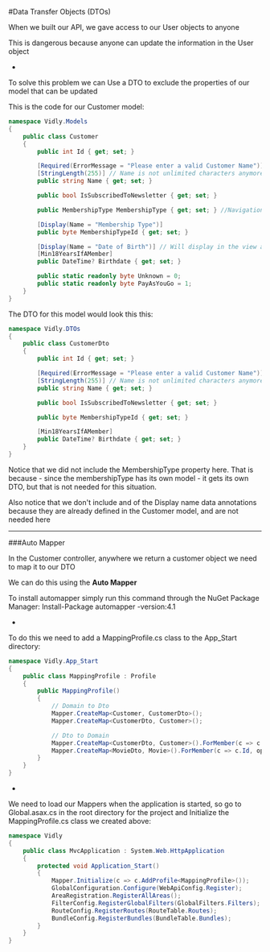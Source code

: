 #Data Transfer Objects (DTOs)

When we built our API, we gave access to our User objects to anyone

This is dangerous because anyone can update the information in the User object

-

To solve this problem we can Use a DTO to exclude the properties of our model that can be updated

This is the code for our Customer model:

```cs
namespace Vidly.Models
{
    public class Customer
    {
        public int Id { get; set; }

        [Required(ErrorMessage = "Please enter a valid Customer Name")] // Name is not nullable anymore, it is now required
        [StringLength(255)] // Name is not unlimited characters anymore, it is 255
        public string Name { get; set; }

        public bool IsSubscribedToNewsletter { get; set; }

        public MembershipType MembershipType { get; set; } //Navigation Property

        [Display(Name = "Membership Type")]
        public byte MembershipTypeId { get; set; }

        [Display(Name = "Date of Birth")] // Will display in the view as "Date of Birth" instead of "Birthdate"
        [Min18YearsIfAMember]
        public DateTime? Birthdate { get; set; }

        public static readonly byte Unknown = 0;
        public static readonly byte PayAsYouGo = 1;
    }
}
```

The DTO for this model would look this this:

```cs
namespace Vidly.DTOs
{
    public class CustomerDto
    {
        public int Id { get; set; }

        [Required(ErrorMessage = "Please enter a valid Customer Name")] // Name is not nullable anymore, it is now required
        [StringLength(255)] // Name is not unlimited characters anymore, it is 255
        public string Name { get; set; }

        public bool IsSubscribedToNewsletter { get; set; }

        public byte MembershipTypeId { get; set; }

        [Min18YearsIfAMember]
        public DateTime? Birthdate { get; set; }
    }
}
```

Notice that we did not include the MembershipType property here. That is because - since the membershipType has its own model - it gets its own DTO, but that is not needed for this situation.

Also notice that we don't include and of the Display name data annotations because they are already defined in the Customer model, and are not needed here

***

###Auto Mapper

In the Customer controller, anywhere we return a customer object we need to map it to our DTO

We can do this using the **Auto Mapper**

To install automapper simply run this command through the NuGet Package Manager: Install-Package automapper -version:4.1

-

To do this we need to add a MappingProfile.cs class to the App_Start directory:

```cs
namespace Vidly.App_Start
{
    public class MappingProfile : Profile
    {
        public MappingProfile()
        {
            // Domain to Dto
            Mapper.CreateMap<Customer, CustomerDto>();
            Mapper.CreateMap<CustomerDto, Customer>();

            // Dto to Domain
            Mapper.CreateMap<CustomerDto, Customer>().ForMember(c => c.Id, opt => opt.Ignore());
            Mapper.CreateMap<MovieDto, Movie>().ForMember(c => c.Id, opt => opt.Ignore());
        }
    }
}
```

-

We need to load our Mappers when the application is started, so go to Global.asax.cs in the root directory for the project and Initialize the MappingProfile.cs class we created above:

```cs
namespace Vidly
{
    public class MvcApplication : System.Web.HttpApplication
    {
        protected void Application_Start()
        {
            Mapper.Initialize(c => c.AddProfile<MappingProfile>());
            GlobalConfiguration.Configure(WebApiConfig.Register);
            AreaRegistration.RegisterAllAreas();
            FilterConfig.RegisterGlobalFilters(GlobalFilters.Filters);
            RouteConfig.RegisterRoutes(RouteTable.Routes);
            BundleConfig.RegisterBundles(BundleTable.Bundles);
        }
    }
}
```
